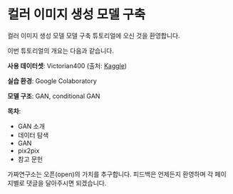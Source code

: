 # 컬러 이미지 생성 모델 구축 

컬러 이미지 생성 모델 모델 구축 튜토리얼에 오신 것을 환영합니다. 

이번 튜토리얼의 개요는 다음과 같습니다.  

**사용 데이터셋**: Victorian400 (출처: [Kaggle](https://www.kaggle.com/elibooklover/victorian400))

**실습 환경**: Google Colaboratory

**모델 구조**: GAN, conditional GAN

**목차**: 

- GAN 소개
- 데이터 탐색
- GAN
- pix2pix
- 참고 문헌

가짜연구소는 오픈(open)의 가치를 추구합니다. 피드백은 언제든지 환영하며 각 페이지별로 댓글을 달아주시면 되겠습니다. 